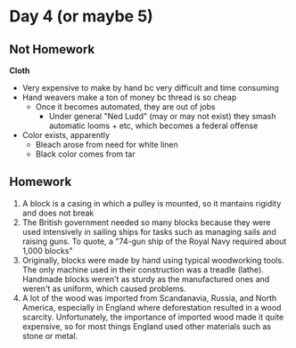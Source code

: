 # Day 4 (or maybe 5)
## Not Homework
**Cloth**
- Very expensive to make by hand bc very difficult and time consuming
- Hand weavers make a ton of money bc thread is so cheap
    - Once it becomes automated, they are out of jobs
        - Under general "Ned Ludd" (may or may not exist) they smash automatic looms + etc, which becomes a federal offense
- Color exists, apparently
    - Bleach arose from need for white linen
    - Black color comes from tar

## Homework
1. A block is a casing in which a pulley is mounted, so it mantains rigidity and does not break
2. The British government needed so many blocks because they were used intensively in sailing ships for tasks such as managing sails and raising guns. To quote, a "74-gun ship of the Royal Navy required about 1,000 blocks"
3. Originally, blocks were made by hand using typical woodworking tools. The only machine used in their construction was a treadle (lathe). Handmade blocks weren't as sturdy as the manufactured ones and weren't as uniform, which caused problems.
4. A lot of the wood was imported from Scandanavia, Russia, and North America, especially in England where deforestation resulted in a wood scarcity. Unfortunately, the importance of imported wood made it quite expensive, so for most things England used other materials such as stone or metal.